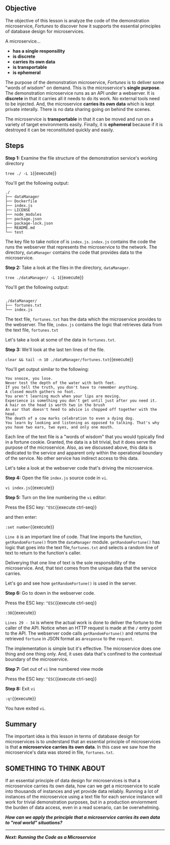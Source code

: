 ## Objective
The objective of this lesson is analyze the code of the demonstration microservice, *Fortunes* to discover how it supports the essential principles of database design for microservices.

A microservice...

* **has a single responsility**
* **is discrete**
* **carries its own data**
* **is transportable**
* **is ephemeral**

The purpose of the demonstration microservice, *Fortunes* is to deliver some "words of wisdom" on demand. This is the microservice's **single purpose**. The demonstration microservice runs as an API under a webserver. It is **discrete** in that it carries all it needs to do its work. No external tools need to be injected. And, the microservice **carries its own data** which is kept private interally. There is no data sharing going on behind the scenes.

The microservice is **transportable** in that it can be moved and run on a variety of target environments easily. Finally, it is **ephemeral** because if it is destroyed it can be reconstituted quickly and easily.

## Steps

**Step 1:** Examine the file structure of the demonstration service's working directory

`tree ./ -L 1`{{execute}}

You'll get the following output:

```
./
├── dataManager
├── Dockerfile
├── index.js
├── LICENSE
├── node_modules
├── package.json
├── package-lock.json
├── README.md
└── test

```

The key file to take notice of is `index.js`. `index.js` contains the code the runs the webserver that represents the microservice to the network. The directory, `dataManager` contains the code that provides data to the microservice.

**Step 2:** Take a look at the files in the directory, `dataManager`.

`tree ./dataManager/ -L 1`{{execute}}

You'll get the following output:

```

./dataManager/
├── fortunes.txt
└── index.js

```
The text file, `fortunes.txt` has the data which the microservice provides to the webserver. The file, `index.js` contains the logic that retrieves data from the text file, `fortunes.txt`

Let's take a look at some of the data in `fortunes.txt`.

**Step 3:** We'll look at the last ten lines of the file.


`clear && tail -n 10 ./dataManager/fortunes.txt`{{execute}}

You'll get output similar to the following:

```
You snooze, you lose.
Never test the depth of the water with both feet.
If you tell the truth, you don't have to remember anything.
A closed mouth gathers no foot.
You aren't learning much when your lips are moving.
Experience is something you don't get until just after you need it.
A hair on the head is worth two in the brush
An ear that doesn't heed to advice is chopped off together with the head.
The death of a cow marks celebration to even a dying dog.
You learn by looking and listening as opposed to talking. That's why you have two ears, two eyes, and only one mouth.

```

Each line of the text file is a "words of wisdom" that you would typically find in a fortune cookie. Granted, the data is a bit trivial, but it does serve the purpose of the microservice. Also, as we discussed above, this data is dedicated to the service and apparent only within the operational boundary of the service. No other service has indirect access to this data.

Let's take a look at the webserver code that's driving the microservice.

**Step 4:** Open the file `index.js` source code in `vi`.

`vi index.js`{{execute}}

**Step 5:** Turn on the line numbering the `vi` editor:

Press the ESC key: `^ESC`{{execute ctrl-seq}}

and then enter:

`:set number`{{execute}}

`Line 8` is an important line of code. That line imports the function, `getRandomFortune()` from the `dataManager` module. `getRandomFortune()` has logic that goes into the text file,`fortunes.txt` and selects a random line of text to return to the function's caller.

Deliverying that one line of text is the sole responsibility of the microservice. And, that text comes from the unique data that the service carries.

Let's go and see how `getRandomFortune()` is used in the server.

**Step 6:** Go to down in the webserver code.

Press the ESC key: `^ESC`{{execute ctrl-seq}}

`:38`{{execute}}

`Lines 29 - 34` is where the actual work is done to deliver the fortune to the caller of the API. Notice when an HTTP request is made at the `/` entry point to the API. The webserver code calls `getRandomFortune()` and returns the retrieved `fortune` in JSON format as a`response` to the `request`.

The implementation is simple but it's effective. The microservice does one thing and one thing only. And, it uses data that's confined to the contextual boundary of the microservice.

**Step 7:** Get out of `vi` line numbered view mode

Press the ESC key: `^ESC`{{execute ctrl-seq}}

**Step 8:** Exit `vi`

`:q!`{{execute}}

You have exited `vi`.

## Summary

The important idea is this lesson in terms of database design for microservices is to understand that an essential principle of microservices is that **a microservice carries its own data**. In this case we saw how the microservice's data was stored in file, `fortunes.txt`.

## SOMETHING TO THINK ABOUT

If an essential principle of data design for microservices is that a microservice carries its own data, how can we get a microservice to scale into thousands of instances and yet provide data reliably. Running a lot of instances of the microservice using a text file for each service instance will work for trivial demonstration purposes, but in a production enviornment the burden of data access, even in a read scenario, can be overwhelming.

***How can we apply the principle that a microservice carries its own data to "real world" situations?***

---

***Next: Running the Code as a Microservice***